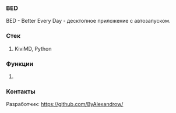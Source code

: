 ### BED

BED - Better Every Day - десктопное приложение с автозапуском.

### Стек

1. KiviMD, Python

### Функции

1. 

### Контакты

Разработчик: https://github.com/ByAlexandrow/
